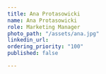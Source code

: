 ```yaml
---
title: Ana Protasowicki
name: Ana Protasowicki
role: Marketing Manager
photo_path: "/assets/ana.jpg"
linkedin_url: 
ordering_priority: "100"
published: false

---
```

